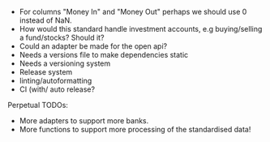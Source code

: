 - For columns "Money In" and "Money Out" perhaps we should use 0 instead of NaN.
- How would this standard handle investment accounts, e.g buying/selling a fund/stocks? Should it?
- Could an adapter be made for the open api?
- Needs a versions file to make dependencies static
- Needs a versioning system 
- Release system 
- linting/autoformatting
- CI (with/ auto release?

Perpetual TODOs:
- More adapters to support more banks.
- More functions to support more processing of the standardised data!